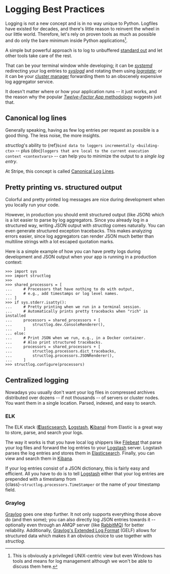 # Logging Best Practices

Logging is not a new concept and is in no way unique to Python.
Logfiles have existed for decades, and there's little reason to reinvent the wheel in our little world.
Therefore, let's rely on proven tools as much as possible and do only the bare minimum inside Python applications[^unix].

A simple but powerful approach is to log to unbuffered [standard out](https://en.wikipedia.org/wiki/Standard_out#Standard_output_.28stdout.29
) and let other tools take care of the rest.

That can be your terminal window while developing; it can be [*systemd*](https://en.wikipedia.org/wiki/Systemd) redirecting your log entries to [*syslogd*](https://en.wikipedia.org/wiki/Syslogd) and rotating them using [*logrotate*](https://github.com/logrotate/logrotate); or it can be your [cluster manager](https://kubernetes.io/docs/concepts/cluster-administration/logging/) forwarding them to an obscenely expensive log aggregator service.

It doesn't matter where or how your application runs -- it just works, and the reason why the popular [*Twelve-Factor App* methodology](https://12factor.net/logs) suggests just that.

[^unix]: This is obviously a privileged UNIX-centric view but even Windows has tools and means for log management although we won't be able to discuss them here.


## Canonical log lines

Generally speaking, having as few log entries per request as possible is a good thing.
The less noise, the more insights.

*structlog*'s ability to {ref}`bind data to loggers incrementally <building-ctx>` -- plus {doc}`loggers that are local to the current execution context <contextvars>` -- can help you to minimize the output to a *single log entry*.

At Stripe, this concept is called [Canonical Log Lines](https://brandur.org/canonical-log-lines).


## Pretty printing vs. structured output

Colorful and pretty printed log messages are nice during development when you locally run your code.

However, in production you should emit structured output (like JSON) which is a lot easier to parse by log aggregators.
Since you already log in a structured way, writing JSON output with *structlog* comes naturally.
You can even generate structured exception tracebacks.
This makes analyzing errors easier, since log aggregators can render JSON much better than multiline strings with a lot escaped quotation marks.

Here is a simple example of how you can have pretty logs during development and JSON output when your app is running in a production context:

```{doctest}
>>> import sys
>>> import structlog
>>>
>>> shared_processors = [
...     # Processors that have nothing to do with output,
...     # e.g., add timestamps or log level names.
... ]
>>> if sys.stderr.isatty():
...     # Pretty printing when we run in a terminal session.
...     # Automatically prints pretty tracebacks when "rich" is installed
...     processors = shared_processors + [
...         structlog.dev.ConsoleRenderer(),
...     ]
... else:
...     # Print JSON when we run, e.g., in a Docker container.
...     # Also print structured tracebacks.
...     processors = shared_processors + [
...         structlog.processors.dict_tracebacks,
...         structlog.processors.JSONRenderer(),
...     ]
>>> structlog.configure(processors)

```


## Centralized logging

Nowadays you usually don't want your log files in compressed archives distributed over dozens -- if not thousands -- of servers or cluster nodes.
You want them in a single location.
Parsed, indexed, and easy to search.


### ELK

The ELK stack ([**E**lasticsearch][elasticsearch], [**L**ogstash][logstash], [**K**ibana][kibana]) from Elastic is a great way to store, parse, and search your logs.

The way it works is that you have local log shippers like [Filebeat] that parse your log files and forward the log entries to your [Logstash] server.
Logstash parses the log entries and stores them in [Elasticsearch].
Finally, you can view and search them in [Kibana].

If your log entries consist of a JSON dictionary, this is fairly easy and efficient.
All you have to do is to tell [Logstash] either that your log entries are prepended with a timestamp from {class}`~structlog.processors.TimeStamper` or the name of your timestamp field.


### Graylog

[Graylog](https://graylog.org/) goes one step further.
It not only supports everything those above do (and then some); you can also directly log JSON entries towards it -- optionally even through an AMQP server (like [RabbitMQ](https://www.rabbitmq.com/)) for better reliability.
Additionally, [Graylog's Extended Log Format](https://go2docs.graylog.org/current/getting_in_log_data/gelf.html) (GELF) allows for structured data which makes it an obvious choice to use together with *structlog*.


[elasticsearch]: https://www.elastic.co/elasticsearch
[filebeat]: https://github.com/elastic/beats/tree/main/filebeat
[kibana]: https://www.elastic.co/kibana
[logstash]: https://www.elastic.co/logstash
